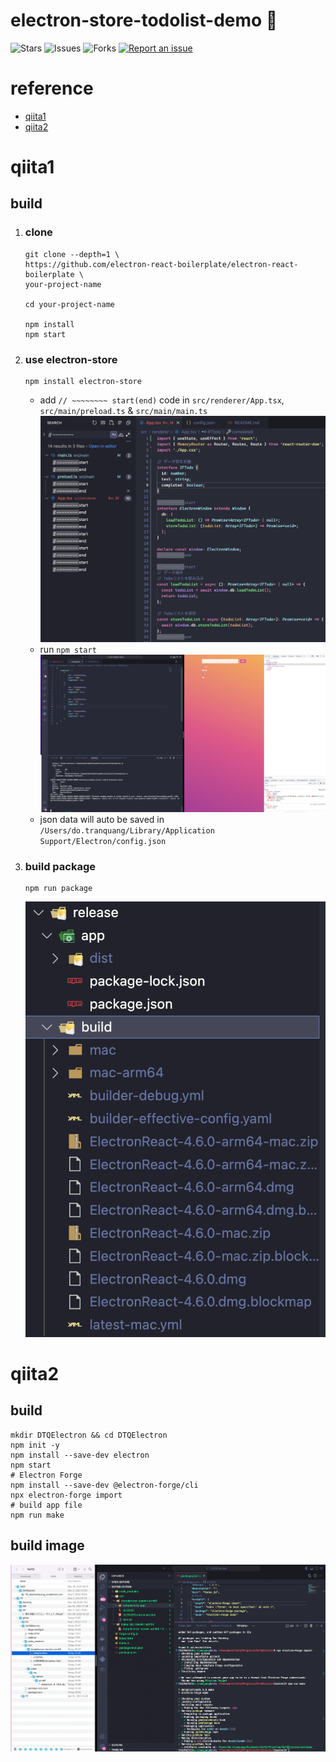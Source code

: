 # electron-store-todolist-demo 🐳

![Stars](https://img.shields.io/github/stars/tquangdo/electron-store-todolist-demo?color=f05340)
![Issues](https://img.shields.io/github/issues/tquangdo/electron-store-todolist-demo?color=f05340)
![Forks](https://img.shields.io/github/forks/tquangdo/electron-store-todolist-demo?color=f05340)
[![Report an issue](https://img.shields.io/badge/Support-Issues-green)](https://github.com/tquangdo/electron-store-todolist-demo/issues/new)

# reference
- [qiita1](https://qiita.com/udayaan/items/2a7c8fd0771d4d995b69#electron--react%E3%81%A7todo%E3%82%A2%E3%83%97%E3%83%AA%E3%82%92%E4%BD%9C%E3%82%8B)
- [qiita2](https://qiita.com/udayaan/items/dfb324bc6cadeb9a8f6f#electron%E3%82%92%E5%8B%95%E3%81%8B%E3%81%97%E3%81%A6%E3%81%BF%E3%82%8B)

# qiita1

## build
1. ### clone
	```shell
	git clone --depth=1 \
	https://github.com/electron-react-boilerplate/electron-react-boilerplate \
	your-project-name

	cd your-project-name

	npm install
	npm start
	```
1. ### use electron-store
	```shell
	npm install electron-store
	```
	- add `// ~~~~~~~~ start(end)` code in `src/renderer/App.tsx`, `src/main/preload.ts` & `src/main/main.ts`
	![store](screenshot/store.png)
	- run `npm start`
	![run](screenshot/run.png)
	- json data will auto be saved in `/Users/do.tranquang/Library/Application Support/Electron/config.json`
1. ### build package
	```shell
	npm run package
	```
	![build](screenshot/build.png)

# qiita2

## build
```shell
mkdir DTQElectron && cd DTQElectron
npm init -y
npm install --save-dev electron
npm start
# Electron Forge
npm install --save-dev @electron-forge/cli
npx electron-forge import
# build app file
npm run make
```

## build image
![make_build](screenshot/make_build.png)
